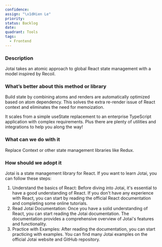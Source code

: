 ```yaml
---
confidence: 
assign: "\x1dHien Le"
priority: 
status: Backlog
date: 
quadrant: Tools
tags:
  - Frontend
---
```


<!-- table_of_contents df7ca1cc-8ce8-47ec-afc5-911e821a5f75 -->

### Description

Jotai takes an atomic approach to global React state management with a model inspired by Recoil.

### What’s better about this method or library

Build state by combining atoms and renders are automatically optimized based on atom dependency. This solves the extra re-render issue of React context and eliminates the need for memoization.

It scales from a simple useState replacement to an enterprise TypeScript application with complex requirements. Plus there are plenty of utilities and integrations to help you along the way!

### What can we do with it

Replace Context or other state management libraries like Redux.

### How should we adopt it

Jotai is a state management library for React. If you want to learn Jotai, you can follow these steps:

1. Understand the basics of React: Before diving into Jotai, it's essential to have a good understanding of React. If you don't have any experience with React, you can start by reading the official React documentation and completing some online tutorials.
1. Read Jotai Documentation: Once you have a solid understanding of React, you can start reading the Jotai documentation. The documentation provides a comprehensive overview of Jotai's features and functionality.
1. Practice with Examples: After reading the documentation, you can start practicing with examples. You can find many Jotai examples on the official Jotai website and GitHub repository.

<!-- child_database bca5cd5c-347f-4990-8798-de5bb5a9a9fb -->
